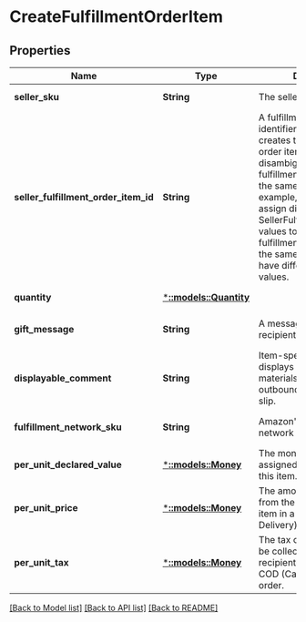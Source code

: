 # CreateFulfillmentOrderItem

## Properties
Name | Type | Description | Notes
------------ | ------------- | ------------- | -------------
**seller_sku** | **String** | The seller SKU of the item. | [default to null]
**seller_fulfillment_order_item_id** | **String** | A fulfillment order item identifier that the seller creates to track fulfillment order items. Used to disambiguate multiple fulfillment items that have the same SellerSKU. For example, the seller might assign different SellerFulfillmentOrderItemId values to two items in a fulfillment order that share the same SellerSKU but have different GiftMessage values. | [default to null]
**quantity** | [***::models::Quantity**](Quantity.md) |  | [default to null]
**gift_message** | **String** | A message to the gift recipient, if applicable. | [optional] [default to null]
**displayable_comment** | **String** | Item-specific text that displays in recipient-facing materials such as the outbound shipment packing slip. | [optional] [default to null]
**fulfillment_network_sku** | **String** | Amazon&#39;s fulfillment network SKU of the item. | [optional] [default to null]
**per_unit_declared_value** | [***::models::Money**](Money.md) | The monetary value assigned by the seller to this item. | [optional] [default to null]
**per_unit_price** | [***::models::Money**](Money.md) | The amount to be collected from the recipient for this item in a COD (Cash On Delivery) order. | [optional] [default to null]
**per_unit_tax** | [***::models::Money**](Money.md) | The tax on the amount to be collected from the recipient for this item in a COD (Cash On Delivery) order. | [optional] [default to null]

[[Back to Model list]](../README.md#documentation-for-models) [[Back to API list]](../README.md#documentation-for-api-endpoints) [[Back to README]](../README.md)


